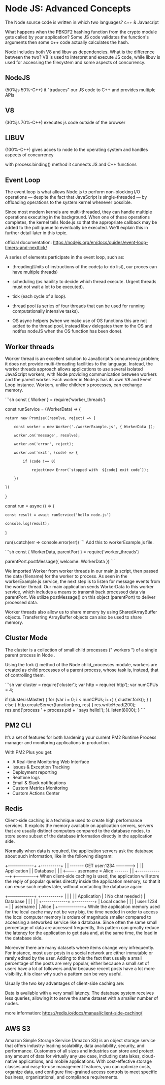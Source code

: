 # Node JS: Advanced Concepts

The Node source code is written in which two languages? c++ & Javascript

What happens when the PBKDF2 hashing function from the crypto  module gets called by your application? Some JS code validates the function's arguments then some c++ code actually calculates the hash.

Node includes both V8 and libuv as dependencies.  What is the difference between the two? V8 is used to interpret and execute JS code, while libuv is used for accessing the filesystem and some aspects of concurrency.

## NodeJS
(50%js 50%-C++) it "traduces" our JS code to C++ and provides multiple APIs

## V8
(30%js 70%-C++) executes js code outside of the browser

## LIBUV
(100%-C++) gives acces to node to the operating system and handles aspects of concurrency

with process.binding() method it connects JS and C++ functions

## Event Loop

The event loop is what allows Node.js to perform non-blocking I/O operations — despite the fact that JavaScript is single-threaded — by offloading operations to the system kernel whenever possible.

Since most modern kernels are multi-threaded, they can handle multiple operations executing in the background. When one of these operations completes, the kernel tells Node.js so that the appropriate callback may be added to the poll queue to eventually be executed. We'll explain this in further detail later in this topic.

official documentation: <https://nodejs.org/en/docs/guides/event-loop-timers-and-nexttick/>

A series of elements participate in the event loop, such as:

- threading(Units of instructions of the code(a to-do list), our proces can have multiple threads)

- scheduling (os hability to decide which thread execute. Urgent threads must not wait a lot to be executed).

- tick (each cycle of a loop).

- thread pool (a series of four threads that can be used for running computationally intensive tasks).

- OS async helpers (when we make use of OS functions this are not added to the thread pool, instead libuv delegates them to the OS and notifes nodeJS when the OS function has been done).

## Worker threads

Worker thread is an excellent solution to JavaScript's concurrency problem; it does not provide multi-threading facilities to the language. Instead, the worker threads approach allows applications to use several isolated JavaScript workers, with Node providing communication between workers and the parent worker. Each worker in Node.js has its own V8 and Event Loop instance. Workers, unlike children's processes, can exchange memory.

´´´sh
const { Worker } = require('worker_threads')

const runService = (WorkerData) => {

    return new Promise((resolve, reject) => {

        const worker = new Worker('./workerExample.js', { WorkerData });

        worker.on('message', resolve);

        worker.on('error', reject);

        worker.on('exit', (code) => {

            if (code !== 0)

                reject(new Error(`stopped with  ${code} exit code`));

        })

    })

}

const run = async () => {

    const result = await runService('hello node.js')

    console.log(result);

}

run().catch(err => console.error(err))
´´´
Add this to workerExample.js file.

´´´sh
const { WorkerData, parentPort } = require('worker_threads')

parentPort.postMessage({ welcome: WorkerData })
´´´

We imported Worker from worker threads in our main.js script, then passed the data (filename) for the worker to process. As seen in the workerExample.js service, the next step is to listen for message events from the worker thread. Our main application sends WorkerData to this worker service, which includes a means to transmit back processed data via parentPort. We utilize postMessage() on this object (parentPort) to deliver processed data.

Worker threads also allow us to share memory by using SharedArrayBuffer objects. Transferring ArrayBuffer objects can also be used to share memory.

## Cluster Mode

The cluster is a collection of small child processes (" workers ") of a single parent process in Node .

Using the fork () method of the Node child_processes module, workers are created as child processes of a parent process, whose task is, instead, that of controlling them.

´´´sh
var cluster = require('cluster');
var http = require('http');
var numCPUs = 4;

if (cluster.isMaster) {
 for (var i = 0; i < numCPUs; i++) {
  cluster.fork();
 }
} else {
 http.createServer(function(req, res) {
  res.writeHead(200);
  res.end('process ' + process.pid + ' says hello!');
 }).listen(8000);
}
´´´

## PM2 CLI

It’s a set of features for both hardening your current PM2 Runtime Process manager and monitoring applications in production.

With PM2 Plus you get:

- A Real-time Monitoring Web Interface
- Issues & Exception Tracking
- Deployment reporting
- Realtime logs
- Email & Slack notifications
- Custom Metrics Monitoring
- Custom Actions Center

## Redis

Client-side caching is a technique used to create high performance services. It exploits the memory available on application servers, servers that are usually distinct computers compared to the database nodes, to store some subset of the database information directly in the application side.

Normally when data is required, the application servers ask the database about such information, like in the following diagram:

+-------------+                                +----------+
|             | ------- GET user:1234 -------> |          |
| Application |                                | Database |
|             | <---- username = Alice ------- |          |
+-------------+                                +----------+
When client-side caching is used, the application will store the reply of popular queries directly inside the application memory, so that it can reuse such replies later, without contacting the database again:

+-------------+                                +----------+
|             |                                |          |
| Application |       ( No chat needed )       | Database |
|             |                                |          |
+-------------+                                +----------+
| Local cache |
|             |
| user:1234 = |
| username    |
| Alice       |
+-------------+
While the application memory used for the local cache may not be very big, the time needed in order to access the local computer memory is orders of magnitude smaller compared to accessing a networked service like a database. Since often the same small percentage of data are accessed frequently, this pattern can greatly reduce the latency for the application to get data and, at the same time, the load in the database side.

Moreover there are many datasets where items change very infrequently. For instance, most user posts in a social network are either immutable or rarely edited by the user. Adding to this the fact that usually a small percentage of the posts are very popular, either because a small set of users have a lot of followers and/or because recent posts have a lot more visibility, it is clear why such a pattern can be very useful.

Usually the two key advantages of client-side caching are:

Data is available with a very small latency.
The database system receives less queries, allowing it to serve the same dataset with a smaller number of nodes.

more information: <https://redis.io/docs/manual/client-side-caching/>

## AWS S3

Amazon Simple Storage Service (Amazon S3) is an object storage service that offers industry-leading scalability, data availability, security, and performance. Customers of all sizes and industries can store and protect any amount of data for virtually any use case, including data lakes, cloud-native applications, and mobile applications. With cost-effective storage classes and easy-to-use management features, you can optimize costs, organize data, and configure fine-grained access controls to meet specific business, organizational, and compliance requirements.
